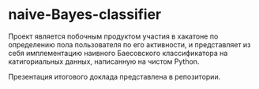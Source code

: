 # naive-Bayes-classifier

Проект является побочным продуктом участия в хакатоне по определению пола пользователя по его активности, и представляет из себя имплементацию наивного Баесовского классификатора на катигориальных данных, написанную на чистом Python.

Презентация итогового доклада представлена в репозитории.
